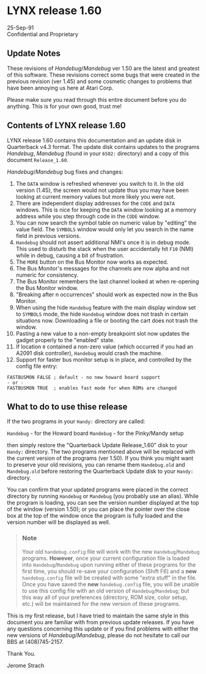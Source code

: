 # LYNX release 1.60

25-Sep-91  
Confidential and Proprietary

## Update Notes

These revisions of *Handebug*/*Mandebug* ver 1.50 are the latest and greatest of this software. These revisions correct some bugs that were created in the previous revision (ver 1.45) and some cosmetic changes to problems that have been annoying us here at Atari Corp.

Please make sure you read through this entire document before you do anything. This is for your own good, trust me!

## Contents of LYNX release 1.60

LYNX release 1.60 contains this documentation and an update disk in Quarterback v4.3 format.  The update disk contains updates to the programs *Handebug*, *Mandebug* (found in your `6502:` directory) and a copy of this document `Release_1.60`.

*Handebug*/*Mandebug* bug fixes and changes:
1. The `DATA` window is refreshed whenever you switch to it. In the old version (1.45), the screen would not update thus you may have been looking at current memory values but more likely you were not.
2. There are independent display addresses for the `CODE` and `DATA` windows. This is nice for keeping the `DATA` window looking at a memory address while you step through code in the `CODE` window.
3. You can now search the symbol table on numeric value by "editing" the value field.  The `SYMBOLS` window would only let you search in the name field in previous versions.
4. `Handebug` should not assert additional NMI's once it is in debug mode. This used to disturb the stack when the user accidentally hit `F10` (NMI) while in debug, causing a bit of frustration.
5. The `MORE` button on the Bus Monitor now works as expected.
6. The Bus Monitor's messages for the channels are now alpha and not numeric for consistency.
7. The Bus Monitor remembers the last channel looked at when re-opening the Bus Monitor window.
8. "Breaking after n occurrences" should work as expected now in the Bus Monitor.
9. When using the hide `Handebug` feature with the main display window set to `SYMBOLS` mode, the hide `Handebug` window does not trash in certain situations now. Downloading a file or booting the cart does not trash the window.
10. Pasting a new value to a non-empty breakpoint slot now updates the gadget properly to the "enabled" state.
11. If location `0` contained a non-zero value (which occurred if you had an A2091 disk controller), `Handebug` would crash the machine.
12. Support for faster bus monitor setup is in place, and controlled by the config file entry:

```
FASTBUSMON FALSE ; default - no new howard board support
- or -
FASTBUSMON TRUE  ; enables fast mode for when ROMs are changed
```

## What to do to use thise release

If the two programs in your `Handy:` directory are called:

`Handebug` - for the Howard board
`Mandebug` - for the Pinky/Mandy setup

then simply restore the "Quarterback Update Release_1.60" disk to your `Handy:` directory. The two programs mentioned above will be replaced with the current version of the programs (ver 1.50). If you think you might want to preserve your old revisions, you can rename them `Handebug.old` and `Mandebug.old` before restoring the Quarterback Update
disk to your `Handy:` directory.

You can confirm that your updated programs were placed in the correct directory by running `Handebug` or `Mandebug` (you probably use an alias). While the program is loading, you can see the version number displayed at the top of the window (version 1.50); or you can place the pointer over the close box at the top of the window once the program is fully loaded and the version number will be displayed as well.

> ### Note
>
> Your old `handebug.config` file will work with the new `Handebug`/`Mandebug` programs.  **However**, once your current configuration file is loaded into `Handebug`/`Mandebug` upon running either of these programs for the first time, you should re-save your configuration (Shift F6) and a **new** `handebug.config` file will be created with some
"extra stuff" in the file. Once you have saved the **new** `handebug.config` file, you will be unable to use this config file with an old version of `Handebug`/`Mandebug`; but this way all of your preferences (directory, ROM size, color setup, etc.) will be
maintained for the new version of these programs.

This is my first release, but I have tried to maintain the same style in this document you are familiar with from previous update releases. If you have any questions concerning this update or if you find problems with either the new versions of *Handebug*/*Mandebug*,
please do not hesitate to call our BBS at (408)745-2157.

Thank You.

Jerome Strach
